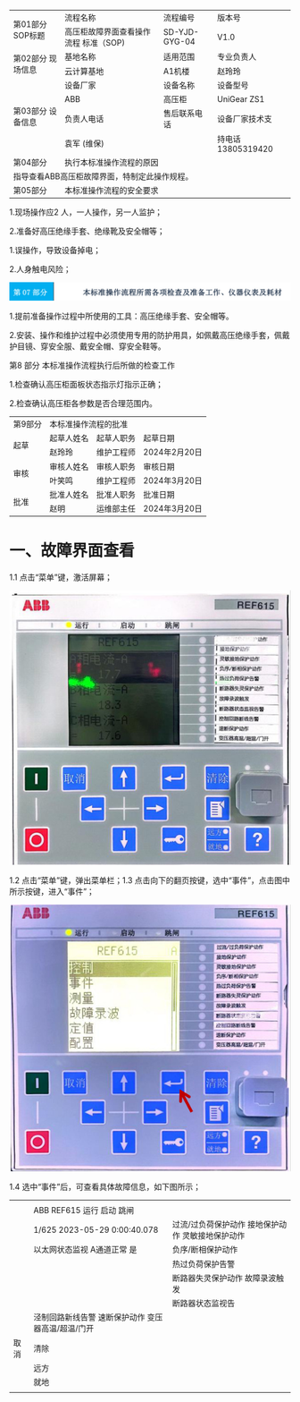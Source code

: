 <html><body><table><tr><td rowspan="2">第01部分 SOP标题</td><td>流程名称</td><td>流程编号</td><td>版本号</td></tr><tr><td>高压柜故障界面查看操作流程 标准（SOP)</td><td>SD-YJD-GYG-04</td><td>V1.0</td></tr><tr><td rowspan="2">第02部分 现场信息</td><td>基地名称</td><td>适用范围</td><td>专业负责人</td></tr><tr><td>云计算基地</td><td>A1机楼</td><td>赵玲玲</td></tr><tr><td rowspan="4">第03部分 设备信息</td><td>设备厂家</td><td>设备名称</td><td>设备型号</td></tr><tr><td>ABB</td><td>高压柜</td><td>UniGear ZS1</td></tr><tr><td>负责人电话</td><td>售后联系电话</td><td>设备厂家技术支</td></tr><tr><td>袁军 (维保)</td><td></td><td>持电话 13805319420</td></tr><tr><td>第04部分</td><td colspan="3">执行本标准操作流程的原因</td></tr><tr><td colspan="4">指导查看ABB高压柜故障界面，特制定此操作规程。</td></tr><tr><td>第05部分</td><td colspan="3">本标准操作流程的安全要求</td></tr></table></body></html>  

1.现场操作应2 人，一人操作，另一人监护；  

2.准备好高压绝缘手套、绝缘靴及安全帽等；  

1.误操作，导致设备掉电；  

2.人身触电风险；  

![](images/fa805161cc003565b08fceb7eb7bd10f55174a678c505178769850c1cce8930d.jpg)  

1.提前准备操作过程中所使用的工具：高压绝缘手套、安全帽等。  

2.安装、操作和维护过程中必须使用专用的防护用具，如佩戴高压绝缘手套，佩戴护目镜、穿安全服、戴安全帽、穿安全鞋等。  

第8 部分 本标准操作流程执行后所做的检查工作  

1.检查确认高压柜面板状态指示灯指示正确；  

2.检查确认高压柜各参数是否合理范围内。  

<html><body><table><tr><td>第9部分</td><td colspan="3">本标准操作流程的批准</td></tr><tr><td rowspan="2">起草</td><td>起草人姓名</td><td>起草人职务</td><td>起草日期</td></tr><tr><td>赵玲玲</td><td>维护工程师</td><td>2024年2月20日</td></tr><tr><td rowspan="2">审核</td><td>审核人姓名</td><td>审核人职务</td><td>审核日期</td></tr><tr><td>叶笑鸣</td><td>维护工程师</td><td>2024年3月20日</td></tr><tr><td rowspan="2">批准</td><td>批准人姓名</td><td>批准人职务</td><td>批准日期</td></tr><tr><td>赵明</td><td>运维部主任</td><td>2024年3月20日</td></tr></table></body></html>  

# 一、故障界面查看  

1.1 点击“菜单”键，激活屏幕；  

![](images/1dedf17be139b48c857fabcef56e029132f49f3aff71cfa1410105ce77ca9fc3.jpg)  

1.2 点击“菜单”键，弹出菜单栏；1.3 点击向下的翻页按键，选中“事件”，点击图中所示按键，进入“事件”；  

![](images/bd57ef8bef409c2a02ee1c0ef5ae7b114394fc5da85e81fc24ecca758dc84ff6.jpg)  

1.4 选中“事件”后，可查看具体故障信息，如下图所示；  

<html><body><table><tr><td rowspan="7"></td><td></td></tr><tr><td>ABB REF615 运行 启动 跳闸</td></tr><tr><td>1/625 2023-05-29 0:00:40.078</td><td>过流/过负荷保护动作 接地保护动作 灵敏接地保护动作</td></tr><tr><td>以太网状态监视 A通道正常 是</td><td>负序/断相保护动作</td></tr><tr><td></td><td>热过负荷保护告警</td></tr><tr><td></td><td>断路器失灵保护动作 故障录波触发</td></tr><tr><td></td><td>断路器状态监视告</td></tr><tr><td></td><td>泾制回路新线告警 速断保护动作 变压器高温/超温/门开</td></tr><tr><td>取消</td><td>清除</td></tr><tr><td></td><td>远方</td></tr><tr><td></td><td>就地</td></tr><tr><td></td><td></td></tr></table></body></html>  